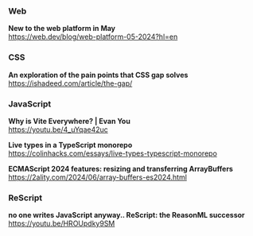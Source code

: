 ### Web

**New to the web platform in May**  
https://web.dev/blog/web-platform-05-2024?hl=en

### CSS

**An exploration of the pain points that CSS gap solves**  
https://ishadeed.com/article/the-gap/

### JavaScript

**Why is Vite Everywhere? | Evan You**  
https://youtu.be/4_uYqae42uc

**Live types in a TypeScript monorepo**  
https://colinhacks.com/essays/live-types-typescript-monorepo

**ECMAScript 2024 features: resizing and transferring ArrayBuffers**  
https://2ality.com/2024/06/array-buffers-es2024.html

### ReScript

**no one writes JavaScript anyway.. ReScript: the ReasonML successor**  
https://youtu.be/HROUpdky9SM
